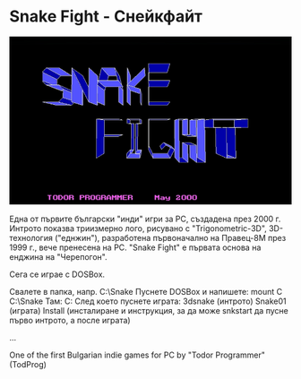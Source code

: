 # Snake Fight - Снейкфайт

<img src="https://github.com/Twenkid/Snake-Fight/blob/main/snake3D.png">

Една от първите български "инди" игри за PC, създадена през 2000 г. Интрото показва триизмерно лого, рисувано с "Trigonometric-3D", 3D-технология ("еднжин"), разработена първоначално на Правец-8М през 1999 г., вече пренесена на PC. "Snake Fight" е първата основа на енджина на "Черепогон".


Сега се играе с DOSBox.

Свалете в папка, напр. C:\Snake
Пуснете DOSBox и напишете: mount C C:\Snake
Там: C:
След което пуснете играта:
3dsnake (интрото)
Snake01 (играта)
Install (инсталиране и инструкция, за да може snkstart да пусне първо интрото, а после играта)

...

One of the first Bulgarian indie games for PC by "Todor Programmer" (TodProg)
